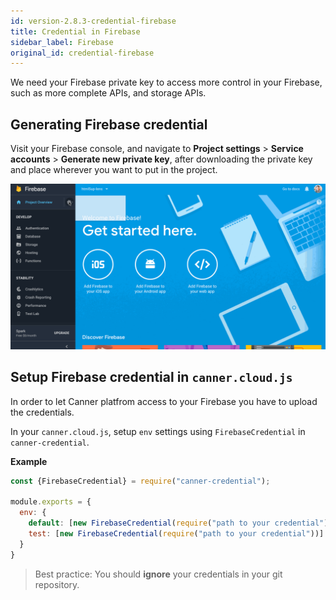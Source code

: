 ```yaml
---
id: version-2.8.3-credential-firebase
title: Credential in Firebase
sidebar_label: Firebase
original_id: credential-firebase
---
```


We need your Firebase private key to access more control in your Firebase, such as more complete APIs, and storage APIs.

## Generating Firebase credential

Visit your Firebase console, and navigate to **Project settings** > **Service accounts** > **Generate new private key**, after downloading the private key and place wherever you want to put in the project.

![firebasesdk](/img/firebasesdk.gif)

## Setup Firebase credential in `canner.cloud.js`

In order to let Canner platfrom access to your Firebase you have to upload the credentials.

In your `canner.cloud.js`, setup `env` settings using `FirebaseCredential` in `canner-credential`.

**Example**

```js
const {FirebaseCredential} = require("canner-credential");

module.exports = {
  env: {
    default: [new FirebaseCredential(require("path to your credential"))],
    test: [new FirebaseCredential(require("path to your credential"))]
  }
}
```

> Best practice: You should **ignore** your credentials in your git repository.